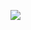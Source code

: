 [![](https://jitpack.io/v/zj565061763/social-wechat.svg)](https://jitpack.io/#zj565061763/social-wechat)